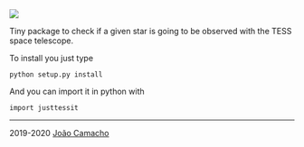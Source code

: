 <img align="center" src="https://i.imgur.com/biG64TD.png">

Tiny package to check if a given star is going to be observed with the TESS 
space telescope.

To install you just type

    python setup.py install


And you can import it in python with

    import justtessit



-------------------------
2019-2020 [João Camacho](https://github.com/jdavidrcamacho)
